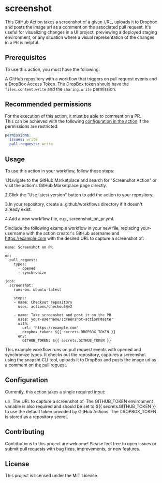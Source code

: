 # screenshot
This GitHub Action takes a screenshot of a given URL, uploads it to Dropbox and posts the image url as a comment on the associated pull request. It's useful for visualizing changes in a UI project, previewing a deployed staging environment, or any situation where a visual representation of the changes in a PR is helpful.

## Prerequisites
To use this action, you must have the following:

A GitHub repository with a workflow that triggers on pull request events and a DropBox Access Token. The DropBox token should have the `files.content.write` and the `sharing.write` permission.

## Recommended permissions

For the execution of this action, it must be able to comment on a PR.  
This can be achieved with the following [configuration in the action](https://docs.github.com/en/actions/reference/workflow-syntax-for-github-actions#permissions) if the permissions are restricted:

```yaml
permissions:
  issues: write
  pull-requests: write
```

## Usage
To use this action in your workflow, follow these steps:

1.Navigate to the GitHub Marketplace and search for "Screenshot Action" or visit the action's GitHub Marketplace page directly.

2.Click the "Use latest version" button to add the action to your repository.

3.In your repository, create a .github/workflows directory if it doesn't already exist.

4.Add a new workflow file, e.g., screenshot_on_pr.yml.

5Include the following example workflow in your new file, replacing your-username with the action creator's GitHub username and https://example.com with the desired URL to capture a screenshot of:

```
name: Screenshot on PR

on:
  pull_request:
    types:
      - opened
      - synchronize

jobs:
  screenshot:
    runs-on: ubuntu-latest

    steps:
    - name: Checkout repository
      uses: actions/checkout@v2

    - name: Take screenshot and post it on the PR
      uses: your-username/screenshot-action@master
      with:
        url: 'https://example.com'
        dropbox_token: ${{ secrets.DROPBOX_TOKEN }}
      env:
        GITHUB_TOKEN: ${{ secrets.GITHUB_TOKEN }}
```
This example workflow runs on pull request events with opened and synchronize types. It checks out the repository, captures a screenshot using the snapsht CLI tool, uploads it to DropBox and posts the image url as a comment on the pull request.

## Configuration
Currently, this action takes a single required input:

url: The URL to capture a screenshot of.
The GITHUB_TOKEN environment variable is also required and should be set to ${{ secrets.GITHUB_TOKEN }} to use the default token provided by GitHub Actions.
The DROPBOX_TOKEN is stored as a repository secret.

## Contributing
Contributions to this project are welcome! Please feel free to open issues or submit pull requests with bug fixes, improvements, or new features.

## License
This project is licensed under the MIT License.
